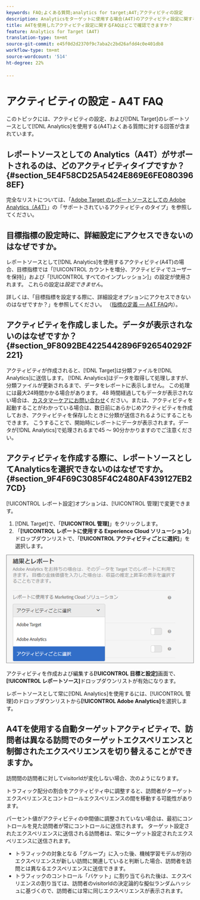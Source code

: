 ```yaml
---
keywords: FAQ;よくある質問;analytics for target;A4T;アクティビティの設定
description: Analyticsをターゲットに使用する場合(A4T)のアクティビティ設定に関する質問への回答を検索します。 A4Tでは、ターゲットアクティビティにAnalyticsレポートを使用できます。
title: A4Tを使用したアクティビティ設定に関するFAQはどこで確認できますか？
feature: Analytics for Target (A4T)
translation-type: tm+mt
source-git-commit: e45f0d2d2370f9c7aba2c2bd26afdd4c0e401db8
workflow-type: tm+mt
source-wordcount: '514'
ht-degree: 22%

---
```



# アクティビティの設定 - A4T FAQ

このトピックには、アクティビティの設定、および[!DNL Target]のレポートソースとして[!DNL Analytics]を使用する(A4T)よくある質問に対する回答が含まれています。

## レポートソースとしての Analytics（A4T）がサポートされるのは、どのアクティビティタイプですか？{#section_5E4F58CD25A5424E869E6FE0803968EF}

完全なリストについては、「[Adobe Target のレポートソースとしての Adobe Analytics（A4T）](/help/c-integrating-target-with-mac/a4t/a4t.md#concept_7540C8C04259434AB6EE33B09F47A1DE)」の「サポートされているアクティビティのタイプ」を参照してください。

## 目標指標の設定時に、詳細設定にアクセスできないのはなぜですか。

レポートソースとして[!DNL Analytics]を使用するアクティビティ(A4T)の場合、目標指標では「[!UICONTROL カウントを増分、アクティビティでユーザーを保持]」および「[!UICONTROL すべてのインプレッション]」の設定が使用されます。 これらの設定は&#x200B;*設定できません*。

詳しくは、「目標指標を設定する際に、詳細設定オプションにアクセスできないのはなぜですか？」を参照してください。 （[指標の定義 — A4T FAQ](/help/c-integrating-target-with-mac/a4t/r-a4t-faq/a4t-faq-metric-definition.md)内）。

## アクティビティを作成しました。データが表示されないのはなぜですか？{#section_9F8092BE4225442896F926540292F221}

アクティビティが作成されると、[!DNL Target]は分類ファイルを[!DNL Analytics]に送信します。 [!DNL Analytics]はデータを取得して処理しますが、分類ファイルが更新されるまで、データをレポートに表示しません。 この処理には最大24時間かかる場合があります。 48 時間経過してもデータが表示されない場合は、[カスタマーケアにお問い合わせ](/help/cmp-resources-and-contact-information.md#reference_ACA3391A00EF467B87930A450050077C)ください。または、アクティビティを起動することがわかっている場合は、数日前にあらかじめアクティビティを作成しておき、アクティビティを保存したときに分類が送信されるようにすることもできます。 こうすることで、開始時にレポートにデータが表示されます。データが[!DNL Analytics]で処理されるまで45 ～ 90分かかりますのでご注意ください。

## アクティビティを作成する際に、レポートソースとしてAnalyticsを選択できないのはなぜですか。{#section_9F4F69C3085F4C2480AF439127EB27CD}

[!UICONTROL レポート設定]オプションは、[!UICONTROL 管理]で変更できます。

1. [!DNL Target]で、「**[!UICONTROL 管理]**」をクリックします。
1. 「**[!UICONTROL レポートに使用する Experience Cloud ソリューション]**」ドロップダウンリストで、「**[!UICONTROL アクティビティごとに選択]**」を選択します。

![](assets/select-per-activity.png)

アクティビティを作成および編集する&#x200B;**[!UICONTROL 目標と設定]**&#x200B;画面で、**[!UICONTROL レポートソース]**&#x200B;ドロップダウンリストが有効になります。

レポートソースとして常に[!DNL Analytics]を使用するには、[!UICONTROL 管理]のドロップダウンリストから&#x200B;**[!UICONTROL Adobe Analytics]**&#x200B;を選択します。

## A4Tを使用する自動ターゲットアクティビティで、訪問者は異なる訪問でのターゲットエクスペリエンスと制御されたエクスペリエンスを切り替えることができますか。

訪問間の訪問者に対してvisitorIdが変化しない場合、次のようになります。

トラフィック配分の割合をアクティビティ中に調整すると、訪問者がターゲットエクスペリエンスとコントロールエクスペリエンスの間を移動する可能性があります。

パーセント値がアクティビティの中間値に調整されていない場合は、最初にコントロールを見た訪問者が常にコントロールに送信されます。 ターゲット設定されたエクスペリエンスに送信される訪問者は、常にターゲット設定されたエクスペリエンスに送信されます。

* トラフィックの対象となる「グループ」に入った後、機械学習モデルが別のエクスペリエンスが新しい訪問に関連していると判断した場合、訪問者を訪問とは異なるエクスペリエンスに送信できます。
* トラフィックのコントロール「バケット」に割り当てられた後は、エクスペリエンスの割り当ては、訪問者のvisitorIdの決定論的な擬似ランダムハッシュに基づくので、訪問者には常に同じエクスペリエンスが表示されます。
